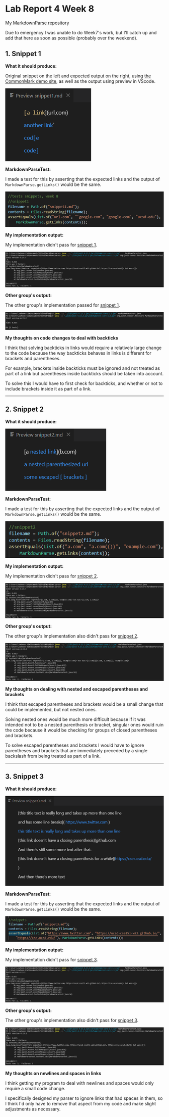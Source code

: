 # Lab Report 4 Week 8

[My MarkdownParse repository](https://github.com/hungrypingu/markdown-parse)

Due to emergency I was unable to do Week7's work, but I'll catch up and add that here as soon as possible (probably over the weekend).

## 1. Snippet 1

**What it should produce:** 

Original snippet on the left and expected output on the right, using [the CommonMark demo site](https://spec.commonmark.org/dingus/), as well as the output using preview in VScode.

![Image](images4/snip1should.png)

**MarkdownParseTest:**

I made a test for this by asserting that the expected links and the output of `MarkdownParse.getLinks()` would be the same.

![Image](images4/snip1_my_test.png)

**My implementation output:**

My implementation didn't pass for [snippet 1](misc/snippet1.md). 

![Image](images4/snip1_my_output.png)

**Other group's output:**

The other group's implementation passed for [snippet 1](misc/snippet1.md).

![Image](images4/snip1_othergroup_output.png)

**My thoughts on code changes to deal with backticks**

I think that solving backticks in links would require a relatively large change to the code because the way backticks behaves in links is different for brackets and parentheses.

For example, brackets inside backticks must be ignored and not treated as part of a link but parentheses inside backticks should be taken into account.

To solve this I would have to first check for backticks, and whether or not to include brackets inside it as part of a link.

---

## 2. Snippet 2

**What it should produce:** 

![Image](images4/snip2should.png)

**MarkdownParseTest:**

I made a test for this by asserting that the expected links and the output of `MarkdownParse.getLinks()` would be the same.

![Image](images4/snip2_my_test.png)

**My implementation output:**

My implementation didn't pass for [snippet 2](misc/snippet2.md). 

![Image](images4/snip2_my_output.png)

**Other group's output:**

The other group's implementation also didn't pass for [snippet 2](misc/snippet2.md).

![Image](images4/snip2_othergroup_output.png)

**My thoughts on dealing with nested and escaped parentheses and brackets**

I think that escaped parentheses and brackets would be a small change that could be implemented, but not nested ones.

Solving nested ones would be much more difficult because if it was intended not to be a nested parenthesis or bracket, singular ones would ruin the code because it would be checking for groups of closed parentheses and brackets.

To solve escaped parentheses and brackets I would have to ignore parentheses and brackets that are immediately preceded by a single backslash from being treated as part of a link.

---

## 3. Snippet 3

**What it should produce:** 

![Image](images4/snip3should.png)

**MarkdownParseTest:**

I made a test for this by asserting that the expected links and the output of `MarkdownParse.getLinks()` would be the same.

![Image](images4/snip3_my_test.png)

**My implementation output:**

My implementation didn't pass for [snippet 3](misc/snippet3.md). 

![Image](images4/snip3_my_output.png)

**Other group's output:**

The other group's implementation also didn't pass for [snippet 3](misc/snippet3.md).

![Image](images4/snip3_othergroup_output.png)

**My thoughts on newlines and spaces in links**

I think getting my program to deal with newlines and spaces would only require a small code change.

I specifically designed my parser to ignore links that had spaces in them, so I think I'd only have to remove that aspect from my code and make slight adjustments as necessary.